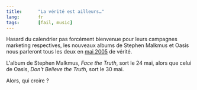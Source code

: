 ```yaml
---
title:      "La vérité est ailleurs…"
lang:       fr
tags:       [fail, music]
---
```


Hasard du calendrier pas forcément bienvenue pour leurs campagnes marketing respectives, les nouveaux albums de Stephen Malkmus et Oasis nous parleront tous les deux en [mai 2005](http://www.gasteroprod.com/agenda/2005/05/43.html) de vérité.


L'album de Stephen Malkmus, *Face the Truth*, sort le 24 mai, alors que celui de Oasis, *Don't Believe the Truth*, sort le 30 mai.

Alors, qui croire ?
